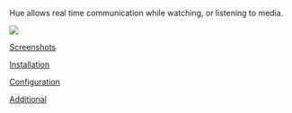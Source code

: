 Hue allows real time communication while watching, or listening to media.

![](https://i.imgur.com/bSNwmRv.jpg)

[Screenshots](screenshots.md)

[Installation](installation.md)

[Configuration](configuration.md)

[Additional](additional.md)